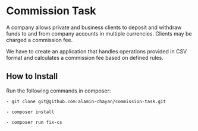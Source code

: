 # Commission Task
A company allows private and business clients to deposit and withdraw funds to and from company accounts in multiple currencies. Clients may be charged a commission fee.

We have to create an application that handles operations provided in CSV format and calculates a commission fee based on defined rules.


## How to Install

Run the following commands in composer:

```
- git clone git@github.com:alamin-chayan/commission-task.git

- composer install
```

```
- composer run fix-cs
```
